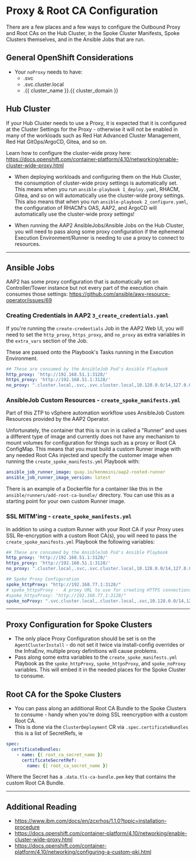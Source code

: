 # Proxy & Root CA Configuration

There are a few places and a few ways to configure the Outbound Proxy and Root CAs on the Hub Cluster, in the Spoke Cluster Manifests, Spoke Clusters themselves, and in the Ansible Jobs that are run.

## General OpenShift Considerations

- Your `noProxy` needs to have:
  - .svc
  - .svc.cluster.local
  - .{{ cluster_name }}.{{ cluster_domain }}

## Hub Cluster

If your Hub Cluster needs to use a Proxy, it is expected that it is configured at the Cluster Settings for the Proxy - otherwise it will not be enabled in many of the workloads such as Red Hat Advanced Cluster Management, Red Hat GitOps/ArgoCD, Gitea, and so on.

Learn how to configure the cluster-wide proxy here: https://docs.openshift.com/container-platform/4.10/networking/enable-cluster-wide-proxy.html

- When deploying workloads and configuring them on the Hub Cluster, the consumption of cluster-wide proxy settings is automatically set.  
  This means when you run `ansible-playbook 1_deploy.yaml`, RHACM, Gitea, and so on will automatically use the cluster-wide proxy settings.  
  This also means that when you run `ansible-playbook 2_configure.yaml`, the configuration of RHACM's OAS, AAP2, and ArgoCD will automatically use the cluster-wide proxy settings!

- When running the AAP2 AnsibleJobs/Ansible Jobs on the Hub Cluster, you will need to pass along some proxy configuration if the ephemeral Execution Environment/Runner is needing to use a proxy to connect to resources.

---

## Ansible Jobs

AAP2 has some proxy configuration that is automatically set on Controller/Tower instance but not every part of the execution chain consumes those settings: https://github.com/ansible/awx-resource-operator/issues/69

### Creating Credentials in AAP2 `3_create_credentials.yaml`

If you're running the `create-credentials` Job in the AAP2 Web UI, you will need to set the `http_proxy`, `https_proxy`, and `no_proxy` as extra variables in the `extra_vars` section of the Job.

These are passed onto the Playbook's Tasks running in the Execution Environment.

```yaml
## These are consumed by the AnsibleJob Pod's Ansible Playbook
http_proxy: 'http://192.168.51.1:3128/'
https_proxy: 'http://192.168.51.1:3128/'
no_proxy: ".cluster.local,.svc,.svc.cluster.local,10.128.0.0/14,127.0.0.1,172.30.0.0/16,192.168.51.0/24,api-int.core-ocp.lab.kemo.network,api.core-ocp.lab.kemo.network,localhost,127.0.0.1,.apps.core-ocp.lab.kemo.network"
```

### AnsibleJob Custom Resources - `create_spoke_manifests.yml`

Part of this ZTP to vSphere automation workflow uses AnsibleJob Custom Resources provided by the AAP2 Operator.

Unfortunately, the container that this is run in is called a "Runner" and uses a different type of image and currently does not have any mechanism to mount volumes for configuration for things such as a proxy or Root CA ConfigMap.  This means that you must build a custom Runner image with any needed Root CAs injected and specify the customer image when running the `create_spoke_manifests.yml` Playbook with:

```yaml
ansible_job_runner_image: quay.io/kenmoini/aap2-rooted-runner
ansible_job_runner_image_version: latest
```

There is an example of a Dockerfile for a container like this in the `ansible/runners/add-root-ca-bundle/` directory.  You can use this as a starting point for your own custom Runner image.

### SSL MITM'ing - `create_spoke_manifests.yml`

In addition to using a custom Runner with your Root CA if your Proxy uses SSL Re-encryption with a custom Root CA(s), you will need to pass the `create_spoke_manifests.yml` Playbook the following variables:

```yaml
## These are consumed by the AnsibleJob Pod's Ansible Playbook
http_proxy: 'http://192.168.51.1:3128/'
https_proxy: 'http://192.168.51.1:3128/'
no_proxy: ".cluster.local,.svc,.svc.cluster.local,10.128.0.0/14,127.0.0.1,172.30.0.0/16,192.168.51.0/24,api-int.core-ocp.lab.kemo.network,api.core-ocp.lab.kemo.network,localhost,127.0.0.1,.apps.core-ocp.lab.kemo.network"

## Spoke Proxy Configuration
spoke_httpProxy: "http://192.168.77.1:3128/"
# spoke_httpsProxy -  A proxy URL to use for creating HTTPS connections outside the cluster. If you use an MITM transparent proxy network that does not require additional proxy configuration but requires additional CAs, you must not specify an httpsProxy value.
#spoke_httpsProxy: "http://192.168.77.1:3128/"
spoke_noProxy: ".svc.cluster.local,.cluster.local,.svc,10.128.0.0/14,127.0.0.1,172.30.0.0/16,192.168.51.0/24,api-int.{{ cluster_name }}.{{ base_domain }},api.{{ cluster_name }}.{{ base_domain }},localhost,.apps.{{ cluster_name }}.{{ base_domain }},localhost,127.0.0.1"
```

---

## Proxy Configuration for Spoke Clusters

- The only place Proxy Configuration should be set is on the `AgentClusterInstall` - do not set it twice via install-config overrides or the InfraEnv, multiple proxy definitions will cause problems.
- Pass along some extra variables to the `create_spoke_manifests.yml` Playbook as the `spoke_httpProxy`, `spoke_httpsProxy`, and `spoke_noProxy` variables.  This will embed it in the needed places for the Spoke Cluster to consume.

## Root CA for the Spoke Clusters

- You can pass along an additional Root CA Bundle to the Spoke Clusters to consume - handy when you're doing SSL reencryption with a custom Root CA.
- This is done via the `ClusterDeployment` CR via `.spec.certificateBundles` this is a list of SecretRefs, ie

```yaml
spec:
  certificateBundles:
    - name: {{ root_ca_secret_name }}
      certificateSecretRef:
        name: {{ root_ca_secret_name }}
```

Where the Secret has a `.data.tls-ca-bundle.pem` key that contains the custom Root CA Bundle.

---

## Additional Reading

- https://www.ibm.com/docs/en/zcxrhos/1.1.0?topic=installation-procedure
- https://docs.openshift.com/container-platform/4.10/networking/enable-cluster-wide-proxy.html
- https://docs.openshift.com/container-platform/4.10/networking/configuring-a-custom-pki.html